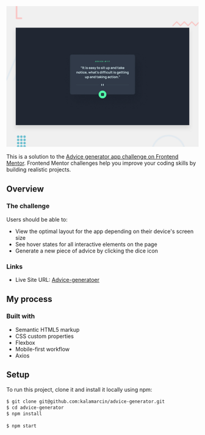 ![](https://github.com/kalamarcin/advice-generator/blob/master/src/assets/design/desktop-preview.jpg?raw=true)

This is a solution to the [Advice generator app challenge on Frontend Mentor](https://www.frontendmentor.io/challenges/advice-generator-app-QdUG-13db). Frontend Mentor challenges help you improve your coding skills by building realistic projects.


## Overview

### The challenge

Users should be able to:

- View the optimal layout for the app depending on their device's screen size
- See hover states for all interactive elements on the page
- Generate a new piece of advice by clicking the dice icon

### Links

- Live Site URL: [Advice-generatoer](https://advice-generator-mk.netlify.app/)

## My process

### Built with

- Semantic HTML5 markup
- CSS custom properties
- Flexbox
- Mobile-first workflow
- Axios

## Setup

To run this project, clone it and install it locally using npm:

```
$ git clone git@github.com:kalamarcin/advice-generator.git
$ cd advice-generator
$ npm install

$ npm start

```